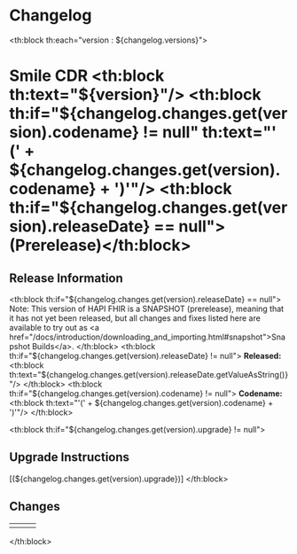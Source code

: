 # Changelog

<th:block th:each="version : ${changelog.versions}">

# Smile CDR <th:block th:text="${version}"/> <th:block th:if="${changelog.changes.get(version).codename} != null" th:text="' (' + ${changelog.changes.get(version).codename} + ')'"/> <th:block th:if="${changelog.changes.get(version).releaseDate} == null">(Prerelease)</th:block>

## Release Information

<th:block th:if="${changelog.changes.get(version).releaseDate} == null">
Note: This version of HAPI FHIR is a SNAPSHOT (prerelease), meaning that it has
not yet been released, but all changes and fixes listed here are available to try
out as <a href="/docs/introduction/downloading_and_importing.html#snapshot">Snapshot Builds</a>.
</th:block>
<th:block th:if="${changelog.changes.get(version).releaseDate} != null">
**Released:** <th:block th:text="${changelog.changes.get(version).releaseDate.getValueAsString()}"/>
</th:block>
<th:block th:if="${changelog.changes.get(version).codename} != null">
**Codename:** <th:block th:text="'(' + ${changelog.changes.get(version).codename} + ')'"/>
</th:block>

<th:block th:if="${changelog.changes.get(version).upgrade} != null">
## Upgrade Instructions

[(${changelog.changes.get(version).upgrade})]
</th:block>

## Changes

<table class="table">
    <tr th:each="change : ${changelog.changes.get(version)}">
        <td>
            <a th:name="'change' + ${version} + '-' + ${change.id}"></a>
            <span style="color: #129c49; font-size: 1.1em;" th:if="${change.type} == 'add'">
                <i class="fa fa-plus"></i>
            </span>
            <span style="color: #129c49; font-size: 1.1em;" th:if="${change.type} == 'change'">
                <i class="fa fa-cogs"></i>
            </span>
            <span style="color: #ee2324; font-size: 1.1em;" th:if="${change.type} == 'fix'">
                <i class="fa fa-bug"></i>
            </span>
            <span style="color: #64c2d1; font-size: 1.1em;" th:if="${change.type} == 'perf'">
                <i class="fa fa-rocket"></i>
            </span>
            <span style="color: #ee2324; font-size: 1.1em;" th:if="${change.type} == 'security'">
                <i class="fa fa-shield-alt"></i>
            </span>
        </td>
        <td>
            <a th:if="${change.issue != null}" th:href="'https://github.com/jamesagnew/hapi-fhir/issues/' + ${change.issue}" th:text="'#' + ${change.issue}"></a>
        </td>
        <td>
            <th:block th:utext="${change.title}"/>
        </td>
    </tr>
</table>

</th:block>
